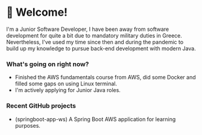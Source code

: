 
# 👋 Welcome!

I'm a Junior Software Developer, I have been away from software development for quite a bit due to mandatory military duties in Greece. Nevertheless, I've used my time since then and during the pandemic to build up my knowledge to pursue back-end development with modern Java.

### What's going on right now?
- Finished the AWS fundamentals course from AWS, did some Docker and filled some gaps on using Linux terminal.
- I'm actively applying for Junior Java roles.

### Recent GitHub projects
- (springboot-app-ws) A Spring Boot AWS application for learning purposes.
